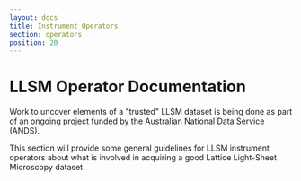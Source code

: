 ```yaml
---
layout: docs
title: Instrument Operators
section: operators
position: 20
---
```


# LLSM Operator Documentation

Work to uncover elements of a "trusted" LLSM dataset is being done as part of
an ongoing project funded by the Australian National Data Service (ANDS).

This section will provide some general guidelines for LLSM instrument operators
about what is involved in acquiring a good Lattice Light-Sheet Microscopy
dataset.
